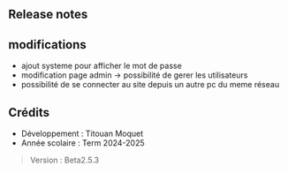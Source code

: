 
## Release notes

## modifications
- ajout systeme pour afficher le mot de passe
- modification page admin -> possibilité de gerer les utilisateurs
- possibilité de se connecter au site depuis un autre pc du meme réseau
  

## Crédits
- Développement : Titouan Moquet 
- Année scolaire : Term 2024-2025

> Version : Beta2.5.3
